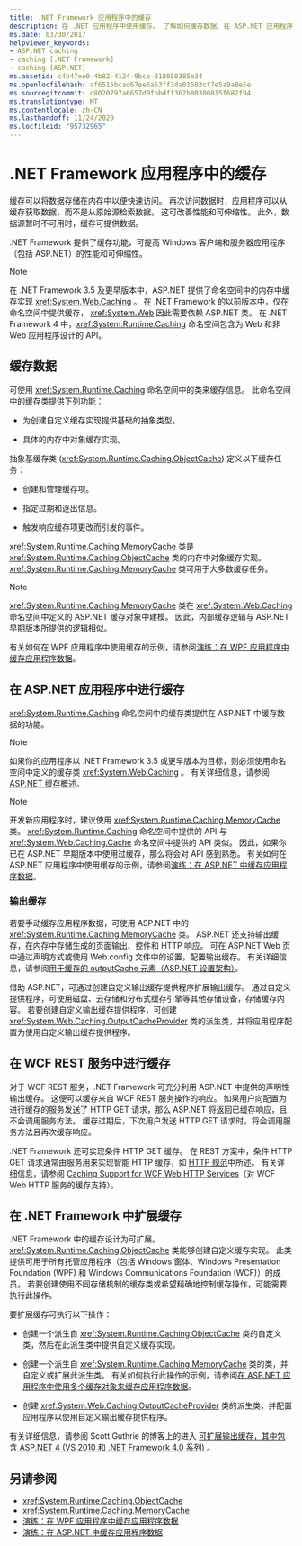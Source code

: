 ```yaml
---
title: .NET Framework 应用程序中的缓存
description: 在 .NET 应用程序中使用缓存。 了解如何缓存数据、在 ASP.NET 应用程序中缓存或 WCF REST 服务，以及如何在 .NET 中扩展缓存。
ms.date: 03/30/2017
helpviewer_keywords:
- ASP.NET caching
- caching [.NET Framework]
- caching [ASP.NET]
ms.assetid: c4b47ee0-4b82-4124-9bce-818088385e34
ms.openlocfilehash: af6515bcad67ee6a53ff3da01503cf7e5a9a8e5e
ms.sourcegitcommit: d8020797a6657d0fbbdff362b80300815f682f94
ms.translationtype: MT
ms.contentlocale: zh-CN
ms.lasthandoff: 11/24/2020
ms.locfileid: "95732965"
---
```

# <a name="caching-in-net-framework-applications"></a>.NET Framework 应用程序中的缓存
缓存可以将数据存储在内存中以便快速访问。 再次访问数据时，应用程序可以从缓存获取数据，而不是从原始源检索数据。 这可改善性能和可伸缩性。 此外，数据源暂时不可用时，缓存可提供数据。

 .NET Framework 提供了缓存功能，可提高 Windows 客户端和服务器应用程序（包括 ASP.NET）的性能和可伸缩性。

> [!NOTE]
> 在 .NET Framework 3.5 及更早版本中，ASP.NET 提供了命名空间中的内存中缓存实现 <xref:System.Web.Caching> 。 在 .NET Framework 的以前版本中，仅在命名空间中提供缓存， <xref:System.Web> 因此需要依赖 ASP.NET 类。 在 .NET Framework 4 中，<xref:System.Runtime.Caching> 命名空间包含为 Web 和非 Web 应用程序设计的 API。

## <a name="caching-data"></a>缓存数据
 可使用 <xref:System.Runtime.Caching> 命名空间中的类来缓存信息。 此命名空间中的缓存类提供下列功能：

- 为创建自定义缓存实现提供基础的抽象类型。

- 具体的内存中对象缓存实现。

 抽象基缓存类 (<xref:System.Runtime.Caching.ObjectCache>) 定义以下缓存任务：

- 创建和管理缓存项。

- 指定过期和逐出信息。

- 触发响应缓存项更改而引发的事件。

 <xref:System.Runtime.Caching.MemoryCache> 类是 <xref:System.Runtime.Caching.ObjectCache> 类的内存中对象缓存实现。 <xref:System.Runtime.Caching.MemoryCache> 类可用于大多数缓存任务。

> [!NOTE]
> <xref:System.Runtime.Caching.MemoryCache> 类在 <xref:System.Web.Caching> 命名空间中定义的 ASP.NET 缓存对象中建模。 因此，内部缓存逻辑与 ASP.NET 早期版本所提供的逻辑相似。

 有关如何在 WPF 应用程序中使用缓存的示例，请参阅[演练：在 WPF 应用程序中缓存应用程序数据](/dotnet/desktop/wpf/advanced/walkthrough-caching-application-data-in-a-wpf-application)。

## <a name="caching-in-aspnet-applications"></a>在 ASP.NET 应用程序中进行缓存
 <xref:System.Runtime.Caching> 命名空间中的缓存类提供在 ASP.NET 中缓存数据的功能。

> [!NOTE]
> 如果你的应用程序以 .NET Framework 3.5 或更早版本为目标，则必须使用命名空间中定义的缓存类 <xref:System.Web.Caching> 。 有关详细信息，请参阅 [ASP.NET 缓存概述](/previous-versions/aspnet/ms178597(v=vs.100))。

> [!NOTE]
> 开发新应用程序时，建议使用 <xref:System.Runtime.Caching.MemoryCache> 类。 <xref:System.Runtime.Caching> 命名空间中提供的 API 与 <xref:System.Web.Caching.Cache> 命名空间中提供的 API 类似。 因此，如果你已在 ASP.NET 早期版本中使用过缓存，那么将会对 API 感到熟悉。 有关如何在 ASP.NET 应用程序中使用缓存的示例，请参阅[演练：在 ASP.NET 中缓存应用程序数据](/previous-versions/ff477235(v=vs.100))。

### <a name="output-caching"></a>输出缓存
 若要手动缓存应用程序数据，可使用 ASP.NET 中的 <xref:System.Runtime.Caching.MemoryCache> 类。 ASP.NET 还支持输出缓存，在内存中存储生成的页面输出、控件和 HTTP 响应。 可在 ASP.NET Web 页中通过声明方式或使用 Web.config 文件中的设置，配置输出缓存。 有关详细信息，请参阅[用于缓存的 outputCache 元素（ASP.NET 设置架构）](/previous-versions/dotnet/netframework-4.0/ms228124(v=vs.100))。

 借助 ASP.NET，可通过创建自定义输出缓存提供程序扩展输出缓存。 通过自定义提供程序，可使用磁盘、云存储和分布式缓存引擎等其他存储设备，存储缓存内容。 若要创建自定义输出缓存提供程序，可创建 <xref:System.Web.Caching.OutputCacheProvider> 类的派生类，并将应用程序配置为使用自定义输出缓存提供程序。

## <a name="caching-in-wcf-rest-services"></a>在 WCF REST 服务中进行缓存
 对于 WCF REST 服务，.NET Framework 可充分利用 ASP.NET 中提供的声明性输出缓存。 这便可以缓存来自 WCF REST 服务操作的响应。 如果用户向配置为进行缓存的服务发送了 HTTP GET 请求，那么 ASP.NET 将返回已缓存响应，且不会调用服务方法。 缓存过期后，下次用户发送 HTTP GET 请求时，将会调用服务方法且再次缓存响应。

 .NET Framework 还可实现条件 HTTP GET 缓存。 在 REST 方案中，条件 HTTP GET 请求通常由服务用来实现智能 HTTP 缓存，如 [HTTP 规范](https://www.w3.org/Protocols/rfc2616/rfc2616.html)中所述。 有关详细信息，请参阅 [Caching Support for WCF Web HTTP Services](../wcf/feature-details/caching-support-for-wcf-web-http-services.md)（对 WCF Web HTTP 服务的缓存支持）。

## <a name="extending-caching-in-the-net-framework"></a>在 .NET Framework 中扩展缓存
 .NET Framework 中的缓存设计为可扩展。 <xref:System.Runtime.Caching.ObjectCache> 类能够创建自定义缓存实现。 此类提供可用于所有托管应用程序（包括 Windows 窗体、Windows Presentation Foundation (WPF) 和 Windows Communications Foundation (WCF)）的成员。 若要创建使用不同存储机制的缓存类或希望精确地控制缓存操作，可能需要执行此操作。

 要扩展缓存可执行以下操作：

- 创建一个派生自 <xref:System.Runtime.Caching.ObjectCache> 类的自定义类，然后在此派生类中提供自定义缓存实现。

- 创建一个派生自 <xref:System.Runtime.Caching.MemoryCache> 类的类，并自定义或扩展此派生类。 有关如何执行此操作的示例，请参阅[在 ASP.NET 应用程序中使用多个缓存对象来缓存应用程序数据](/archive/blogs/aspnetue/caching-application-data-by-using-multiple-cache-objects-in-an-asp-net-application)。

- 创建 <xref:System.Web.Caching.OutputCacheProvider> 类的派生类，并配置应用程序以使用自定义输出缓存提供程序。

 有关详细信息，请参阅 Scott Guthrie 的博客上的进入 [可扩展输出缓存，其中包含 ASP.NET 4 (VS 2010 和 .NET Framework 4.0 系列) ](https://weblogs.asp.net/scottgu/extensible-output-caching-with-asp-net-4-vs-2010-and-net-4-0-series) 。

## <a name="see-also"></a>另请参阅

- <xref:System.Runtime.Caching.ObjectCache>
- <xref:System.Runtime.Caching.MemoryCache>
- [演练：在 WPF 应用程序中缓存应用程序数据](/dotnet/desktop/wpf/advanced/walkthrough-caching-application-data-in-a-wpf-application)
- [演练：在 ASP.NET 中缓存应用程序数据](/previous-versions/ff477235(v=vs.100))
